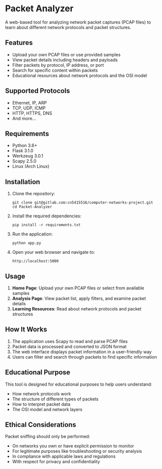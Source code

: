 # Packet Analyzer

A web-based tool for analyzing network packet captures (PCAP files) to learn about different network protocols and packet structures.

## Features

- Upload your own PCAP files or use provided samples
- View packet details including headers and payloads
- Filter packets by protocol, IP address, or port
- Search for specific content within packets
- Educational resources about network protocols and the OSI model

## Supported Protocols

- Ethernet, IP, ARP
- TCP, UDP, ICMP
- HTTP, HTTPS, DNS
- And more...

## Requirements

- Python 3.6+
- Flask 3.1.0
- Werkzeug 3.0.1
- Scapy 2.5.0
- Linux (Arch Linux)

## Installation

1. Clone the repository:
   ```
   git clone git@gitlab.com:cn5415516/computer-networks-project.git
   cd Packet-Analyzer
   ```

2. Install the required dependencies:
   ```
   pip install -r requirements.txt
   ```

3. Run the application:
   ```
   python app.py
   ```

4. Open your web browser and navigate to:
   ```
   http://localhost:5000
   ```

## Usage

1. **Home Page**: Upload your own PCAP files or select from available samples
2. **Analysis Page**: View packet list, apply filters, and examine packet details
3. **Learning Resources**: Read about network protocols and packet structures

## How It Works

1. The application uses Scapy to read and parse PCAP files
2. Packet data is processed and converted to JSON format
3. The web interface displays packet information in a user-friendly way
4. Users can filter and search through packets to find specific information

## Educational Purpose

This tool is designed for educational purposes to help users understand:
- How network protocols work
- The structure of different types of packets
- How to interpret packet data
- The OSI model and network layers

## Ethical Considerations

Packet sniffing should only be performed:
- On networks you own or have explicit permission to monitor
- For legitimate purposes like troubleshooting or security analysis
- In compliance with applicable laws and regulations
- With respect for privacy and confidentiality